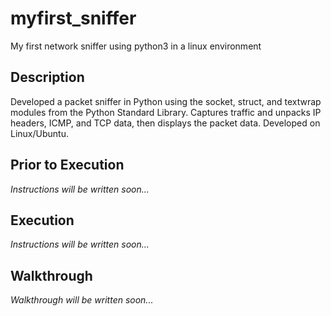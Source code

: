 # myfirst_sniffer
My first network sniffer using python3 in a linux environment

## Description
Developed a packet sniffer in Python using the socket, struct, and textwrap modules from the Python Standard Library. 
Captures traffic and unpacks IP headers, ICMP, and TCP data, then displays the packet data. Developed on Linux/Ubuntu.

## Prior to Execution
*Instructions will be written soon...*
## Execution
*Instructions will be written soon...*
## Walkthrough
*Walkthrough will be written soon...*



